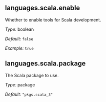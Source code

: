 [comment]: # (Do not edit this file as it is autogenerated. Go to docs/individual-docs if you want to make edits.)


[comment]: # (Please add your documentation on top of this line)

## languages\.scala\.enable

Whether to enable tools for Scala development\.



*Type:*
boolean



*Default:*
` false `



*Example:*
` true `



## languages\.scala\.package



The Scala package to use\.



*Type:*
package



*Default:*
` "pkgs.scala_3" `
